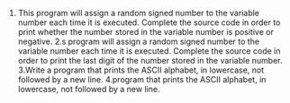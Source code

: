 1. This program will assign a random signed number to the variable number each time it is executed. Complete the source code in order to print whether the number stored in the variable number is positive or negative.
2.s program will assign a random signed number to the variable number each time it is executed. Complete the source code in order to print the last digit of the number stored in the variable number.
3.Write a program that prints the ASCII alphabet, in lowercase, not followed by a new line.
4.program that prints the ASCII alphabet, in lowercase, not followed by a new line.  
